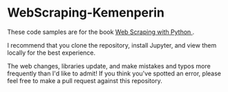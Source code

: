 # WebScraping-Kemenperin

These code samples are for the book <a href="https://kemenperin.go.id/direktori-perusahaan">Web Scraping with Python </a>.

I recommend that you clone the repository, install Jupyter, and view them locally for the best experience.

The web changes, libraries update, and make mistakes and typos more frequently than I'd like to admit! If you think you've spotted an error, please feel free to make a pull request against this repository.
